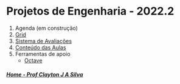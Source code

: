 # Projetos de Engenharia - 2022.2

1. Agenda (em construção)
2. [Grid](des_aulas/GridProjetos.md)
3. [Sistema de Avaliações](/./avaliacoes.md)
4. [Conteúdo das Aulas](projetos_aulas.md)
5. Ferramentas de apoio  
   * [Octave](https://www.gnu.org/software/octave/download)


##### [Home - Prof Clayton J A Silva](/./index.md)
